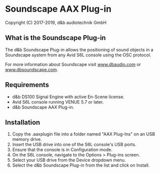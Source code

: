 # Soundscape AAX Plug-in

Copyright (C) 2017-2019, d&b audiotechnik GmbH

## What is the Soundscape Plug-in

The d&b Soundscape Plug-in allows the positioning of sound objects in a Soundscape system from any Avid S6L console using the OSC protocol.

For more information about Soundscape visit www.dbaudio.com or www.dbsoundscape.com.

## Requirements

* d&b DS100 Signal Engine with active En-Scene license.
* Avid S6L console running VENUE 5.7 or later.
* d&b Soundscape AAX Plug-in.

## Installation

1. Copy the .aaxplugin file into a folder named "AAX Plug-Ins" on an USB memory drive.
2. Insert the USB drive into one of the S6L console's USB ports.
3. Ensure that the console is in Configuration mode.
4. On the S6L console, navigate to the Options > Plug-ins screen.
5. Select your USB drive from the Device dropdown menu.
5. Select the d&b Soundscape Plug-in from the list and click on Install.
